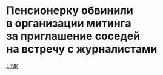 # Пенсионерку обвинили в организации митинга за приглашение соседей на встречу с журналистами



[LINK](https://varlamov.ru/3060388.html)